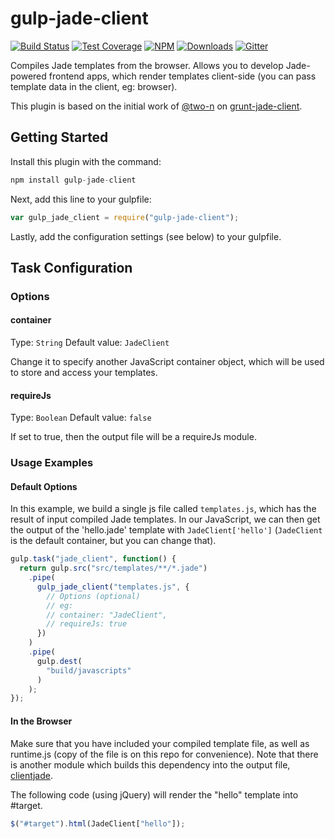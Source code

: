 # gulp-jade-client

[![Build Status](https://img.shields.io/travis/valeriansaliou/gulp-jade-client/master.svg)](https://travis-ci.org/valeriansaliou/gulp-jade-client) [![Test Coverage](https://img.shields.io/coveralls/valeriansaliou/gulp-jade-client/master.svg)](https://coveralls.io/github/valeriansaliou/gulp-jade-client?branch=master) [![NPM](https://img.shields.io/npm/v/gulp-jade-client.svg)](https://www.npmjs.com/package/gulp-jade-client) [![Downloads](https://img.shields.io/npm/dt/gulp-jade-client.svg)](https://www.npmjs.com/package/gulp-jade-client) [![Gitter](https://img.shields.io/gitter/room/valeriansaliou/gulp-jade-client.svg)](https://gitter.im/valeriansaliou/gulp-jade-client)

Compiles Jade templates from the browser. Allows you to develop Jade-powered frontend apps, which render templates client-side (you can pass template data in the client, eg: browser).

This plugin is based on the initial work of [@two-n](https://github.com/two-n) on [grunt-jade-client](https://github.com/two-n/grunt-jade-client).

## Getting Started

Install this plugin with the command:

```javascript
npm install gulp-jade-client
```

Next, add this line to your gulpfile:

```javascript
var gulp_jade_client = require("gulp-jade-client");
```

Lastly, add the configuration settings (see below) to your gulpfile.

## Task Configuration

### Options

#### container

Type: `String`
Default value: `JadeClient`

Change it to specify another JavaScript container object, which will be used to store and access your templates.

#### requireJs

Type: `Boolean`
Default value: `false`

If set to true, then the output file will be a requireJs module.

### Usage Examples

#### Default Options

In this example, we build a single js file called `templates.js`, which has the result of input compiled Jade templates. In our JavaScript, we can then get the output of the 'hello.jade' template with `JadeClient['hello']` (`JadeClient` is the default container, but you can change that).

```javascript
gulp.task("jade_client", function() {
  return gulp.src("src/templates/**/*.jade")
    .pipe(
      gulp_jade_client("templates.js", {
        // Options (optional)
        // eg:
        // container: "JadeClient",
        // requireJs: true
      })
    )
    .pipe(
      gulp.dest(
        "build/javascripts"
      )
    );
});
```

#### In the Browser

Make sure that you have included your compiled template file, as well as runtime.js (copy of the file is on this repo for convenience).  Note that there is another module which builds this dependency into the output file, [clientjade](https://github.com/jgallen23/clientjade).

The following code (using jQuery) will render the "hello" template into #target.
````js
$("#target").html(JadeClient["hello"]);
````
